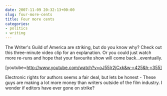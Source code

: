 ```yaml
---
date: 2007-11-09 20:32:13+00:00
slug: four-more-cents
title: Four more cents
categories:
- politics
- writing
---
```


The Writer's Guild of America are striking, but do you know why? Check out this three-minute video clip for an explanation. Or you could just watch more re-runs and hope that your favourite show will come back...eventually.

[youtube=http://www.youtube.com/watch?v=oJ55Ir2jCxk&w;=425&h;=355]

Electronic rights for authors seems a fair deal, but lets be honest - These guys are making a lot more money than writers outside of the film industry. I wonder if editors have ever gone on strike?
